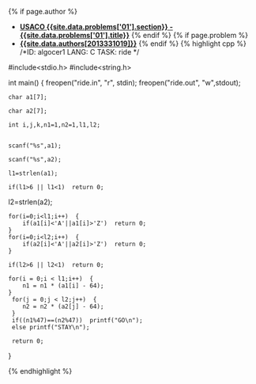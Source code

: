 <a name="2013331019.01"></a>

{% if page.author %}
- **[USACO {{site.data.problems['01'].section}} - {{site.data.problems['01'].title}}]({{site.baseurl}}/problem/01)**
{% endif %}
{% if page.problem %}
- **[{{site.data.authors[2013331019]}}]({{site.baseurl}}/author/2013331019)**
{% endif %}
{% highlight cpp %}
/*ID: algocer1
LANG: C
TASK: ride
*/

#include<stdio.h>
#include<string.h>

int main()
{
    freopen("ride.in", "r", stdin);
    freopen("ride.out", "w",stdout);



    char a1[7];

    char a2[7];

    int i,j,k,n1=1,n2=1,l1,l2;


    scanf("%s",a1);

    scanf("%s",a2);

    l1=strlen(a1);

    if(l1>6 || l1<1)  return 0;

   l2=strlen(a2);

    for(i=0;i<l1;i++)  {
        if(a1[i]<'A'||a1[i]>'Z')  return 0;
    }
    for(i=0;i<l2;i++)  {
        if(a2[i]<'A'||a2[i]>'Z')  return 0;
    }

    if(l2>6 || l2<1)  return 0;

    for(i = 0;i < l1;i++)  {
        n1 = n1 * (a1[i] - 64);
    }
     for(j = 0;j < l2;j++)  {
        n2 = n2 * (a2[j] - 64);
     }
     if((n1%47)==(n2%47))  printf("GO\n");
     else printf("STAY\n");

     return 0;
}

{% endhighlight %}